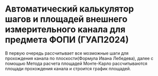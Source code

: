 # Автоматический калькулятор шагов и площадей внешнего измерительного канала для предмета ФОПИ (ГУАП2024)
В первую очередь рассчитывает все мозможные шаги для прохождения канала по плоскости(Формула Ивана Лебедева), далее с помощью Метода расчета площадей Монте-Карло рассчитываются площади прохождения канала и строится график площадей.
